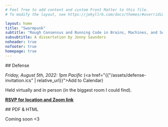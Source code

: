 ```yaml
---
# Feel free to add content and custom Front Matter to this file.
# To modify the layout, see https://jekyllrb.com/docs/themes/#overriding-theme-defaults

layout: home
title: "Swarmpunk"
subtitle: "Rough Consensus and Running Code in Brains, Machines, and Society"
subsubtitle: A dissertation by Jonny Saunders
noheader: true
nofooter: true
homepage: true
---
```



<div class="body-container" markdown="1">
## Defense

*Friday, August 5th, 2022: 1pm Pacific* (<a href="{{"/assets/defense-invitation.ics" | relative_url}}">Add to Calendar</a>)

Held virtually and in person (in the biggest room I could find).

**[RSVP for location and Zoom link](https://cryptpad.fr/form/#/2/form/view/TW12yiHaUG8MILigv8QW5zreYTDsocDwHHfWZD9ZDZI/)**

</div>

<div class="body-container" markdown="1">
## PDF & HTML

Coming soon <3

</div>

